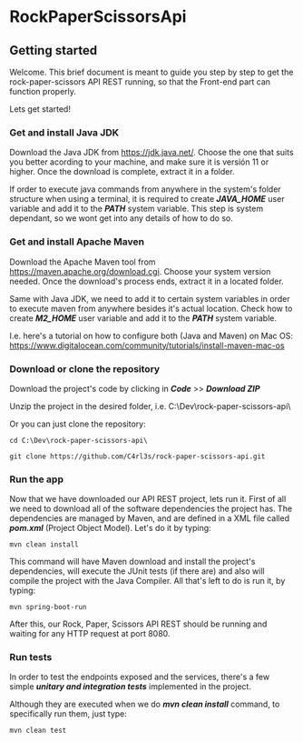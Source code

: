 # RockPaperScissorsApi

## Getting started
Welcome. This brief document is meant to guide you step by step to get the rock-paper-scissors API REST running, so that the Front-end part can function properly.

Lets get started!

### Get and install Java JDK

Download the Java JDK from https://jdk.java.net/. Choose the one that suits you better acording to your machine, and make sure it is versión 11 or higher. Once the download is complete, extract it in a folder. 

If order to execute java commands from anywhere in the system's folder structure when using a terminal, it is required to create ***JAVA_HOME*** user variable and add it to the ***PATH*** system variable. This step is system dependant, so we wont get into any details of how to do so.

### Get and install Apache Maven

Download the Apache Maven tool from https://maven.apache.org/download.cgi. Choose your system version needed. Once the download's process ends, extract it in a located folder. 

Same with Java JDK, we need to add it to certain system variables in order to execute maven from anywhere besides it's actual location. Check how to create ***M2_HOME*** user variable and add it to the ***PATH*** system variable.

I.e. here's a tutorial on how to configure both (Java and Maven) on Mac OS: https://www.digitalocean.com/community/tutorials/install-maven-mac-os

### Download or clone the repository

Download the project's code by clicking in ***Code*** >> ***Download ZIP***

Unzip the project in the desired folder, i.e. C:\Dev\rock-paper-scissors-api\

Or you can just clone the repository:
```shell
cd C:\Dev\rock-paper-scissors-api\
```
```shell
git clone https://github.com/C4rl3s/rock-paper-scissors-api.git
```

### Run the app

Now that we have downloaded our API REST project, lets run it. First of all we need to download all of the software dependencies the project has. The dependencies are managed by Maven, and are defined in a XML file called ***pom.xml*** (Project Object Model). Let's do it by typing:
```shell
mvn clean install
```

This command will have Maven download and install the project's dependencies, will execute the JUnit tests (if there are) and also will compile the project with the Java Compiler. All that's left to do is run it, by typing:
```shell
mvn spring-boot-run
```
After this, our Rock, Paper, Scissors API REST should be running and waiting for any HTTP request at port 8080.

### Run tests

In order to test the endpoints exposed and the services, there's a few simple ***unitary and integration tests*** implemented in the project.

Although they are executed when we do ***mvn clean install*** command, to specifically run them, just type:
```shell
mvn clean test
```
